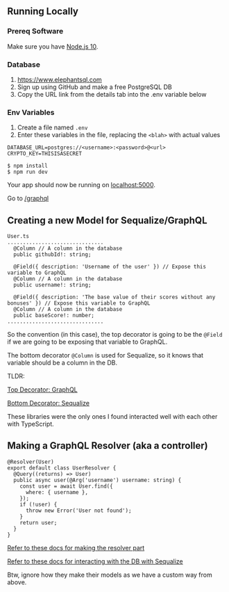 ## Running Locally

### Prereq Software

Make sure you have [Node.js 10](http://nodejs.org/).

### Database

1. https://www.elephantsql.com
2. Sign up using GitHub and make a free PostgreSQL DB
3. Copy the URL link from the details tab into the .env variable below

### Env Variables

1. Create a file named `.env`
2. Enter these variables in the file, replacing the `<blah>` with actual values

```
DATABASE_URL=postgres://<username>:<password>@<url>
CRYPTO_KEY=THISISASECRET
```

```
$ npm install
$ npm run dev
```

Your app should now be running on [localhost:5000](http://localhost:5000/).

Go to [/graphql](http://localhost:5000/graphql)

## Creating a new Model for Sequalize/GraphQL

```
User.ts
...............................
  @Column // A column in the database
  public githubId!: string;

  @Field({ description: 'Username of the user' }) // Expose this variable to GraphQL
  @Column // A column in the database
  public username!: string;

  @Field({ description: 'The base value of their scores without any bonuses' }) // Expose this variable to GraphQL
  @Column // A column in the database
  public baseScore!: number;
...............................
```

So the convention (in this case), the top decorator is going to be the `@Field` if we are going to be exposing that variable to GraphQL.

The bottom decorator `@Column` is used for Sequalize, so it knows that variable should be a column in the DB.

TLDR:

[Top Decorator: GraphQL](https://19majkel94.github.io/type-graphql/docs/getting-started.html)

[Bottom Decorator: Sequalize](https://www.npmjs.com/package/sequelize-typescript#model-definition)

These libraries were the only ones I found interacted well with each other with TypeScript.

## Making a GraphQL Resolver (aka a controller)

```
@Resolver(User)
export default class UserResolver {
  @Query((returns) => User)
  public async user(@Arg('username') username: string) {
    const user = await User.find({
      where: { username },
    });
    if (!user) {
      throw new Error('User not found');
    }
    return user;
  }
}
```

[Refer to these docs for making the resolver part](https://19majkel94.github.io/type-graphql/docs/resolvers.html)

[Refer to these docs for interacting with the DB with Sequalize](http://docs.sequelizejs.com/)

Btw, ignore how they make their models as we have a custom way from above.
